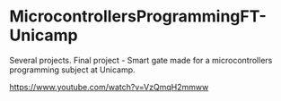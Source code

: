# MicrocontrollersProgrammingFT-Unicamp
Several projects.
Final project - Smart gate made for a microcontrollers programming subject at Unicamp.

https://www.youtube.com/watch?v=VzQmqH2mmww
